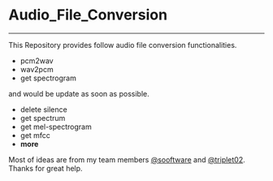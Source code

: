 # Audio_File_Conversion
----
This Repository provides follow audio file conversion functionalities.

- pcm2wav
- wav2pcm
- get spectrogram

and would be update as soon as possible.

- delete silence
- get spectrum
- get mel-spectrogram
- get mfcc
- **more**

Most of ideas are from my team members [@sooftware](https://github.com/sooftware) and [@triplet02](https://github.com/triplet02). Thanks for great help.
